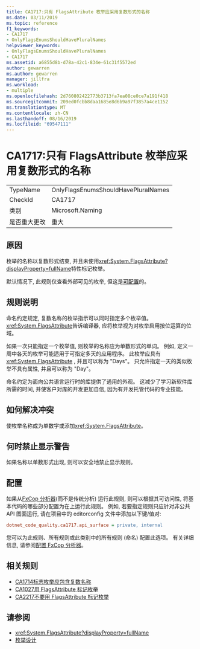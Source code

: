 ```yaml
---
title: CA1717:只有 FlagsAttribute 枚举应采用复数形式的名称
ms.date: 03/11/2019
ms.topic: reference
f1_keywords:
- CA1717
- OnlyFlagsEnumsShouldHavePluralNames
helpviewer_keywords:
- OnlyFlagsEnumsShouldHavePluralNames
- CA1717
ms.assetid: a6855d8b-d78a-42c1-834e-61c31f5572ed
author: gewarren
ms.author: gewarren
manager: jillfra
ms.workload:
- multiple
ms.openlocfilehash: 2d760802422773b3713fa7ea08ce0ce7a191f418
ms.sourcegitcommit: 209ed0fcbb8daa1685e8d6b9a97f3857a4ce1152
ms.translationtype: MT
ms.contentlocale: zh-CN
ms.lasthandoff: 08/16/2019
ms.locfileid: "69547111"
---
```

# <a name="ca1717-only-flagsattribute-enums-should-have-plural-names"></a>CA1717:只有 FlagsAttribute 枚举应采用复数形式的名称

|||
|-|-|
|TypeName|OnlyFlagsEnumsShouldHavePluralNames|
|CheckId|CA1717|
|类别|Microsoft.Naming|
|是否重大更改|重大|

## <a name="cause"></a>原因

枚举的名称以复数形式结束, 并且未使用<xref:System.FlagsAttribute?displayProperty=fullName>特性标记枚举。

默认情况下, 此规则仅查看外部可见的枚举, 但这是[可配置](#configurability)的。

## <a name="rule-description"></a>规则说明

命名约定规定, 复数名称的枚举指示可以同时指定多个枚举值。 <xref:System.FlagsAttribute>告诉编译器, 应将枚举视为对枚举启用按位运算的位域。

如果一次只能指定一个枚举值, 则枚举的名称应为单数形式的单词。 例如, 定义一周中各天的枚举可能适用于可指定多天的应用程序。 此枚举应具有<xref:System.FlagsAttribute> , 并且可以称为 "Days"。 只允许指定一天的类似枚举不具有属性, 并且可以称为 "Day"。

命名约定为面向公共语言运行时的库提供了通用的外观。 这减少了学习新软件库所需的时间, 并使客户对库的开发更加自信, 因为有开发托管代码的专业技能。

## <a name="how-to-fix-violations"></a>如何解决冲突

使枚举名称成为单数字或添加<xref:System.FlagsAttribute>。

## <a name="when-to-suppress-warnings"></a>何时禁止显示警告

如果名称以单数形式出现, 则可以安全地禁止显示规则。

## <a name="configurability"></a>配置

如果从[FxCop 分析器](install-fxcop-analyzers.md)(而不是传统分析) 运行此规则, 则可以根据其可访问性, 将基本代码的哪些部分配置为在上运行此规则。 例如, 若要指定规则只应针对非公共 API 图面运行, 请在项目中的 editorconfig 文件中添加以下键/值对:

```ini
dotnet_code_quality.ca1717.api_surface = private, internal
```

您可以为此规则、所有规则或此类别中的所有规则 (命名) 配置此选项。 有关详细信息, 请参阅[配置 FxCop 分析器](configure-fxcop-analyzers.md)。

## <a name="related-rules"></a>相关规则

- [CA1714标志枚举应包含复数名称](../code-quality/ca1714-flags-enums-should-have-plural-names.md)
- [CA1027用 FlagsAttribute 标记枚举](../code-quality/ca1027-mark-enums-with-flagsattribute.md)
- [CA2217不要用 FlagsAttribute 标记枚举](../code-quality/ca2217-do-not-mark-enums-with-flagsattribute.md)

## <a name="see-also"></a>请参阅

- <xref:System.FlagsAttribute?displayProperty=fullName>
- [枚举设计](/dotnet/standard/design-guidelines/enum)